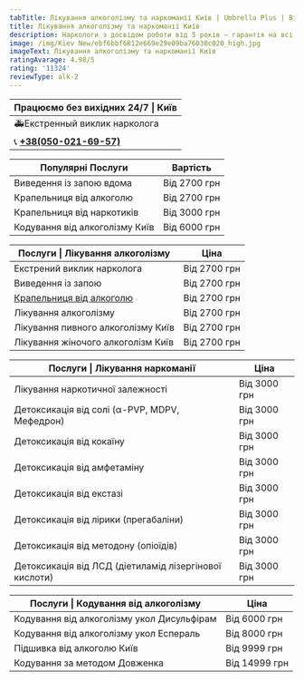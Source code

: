 ```yaml
---
tabTitle: Лікування алкоголізму та наркоманії Київ | Umbrella Plus | Від 2700 грн
title: Лікування алкоголізму та наркоманії Київ
description: Наркологи з досвідом роботи від 5 років – гарантія на всі послуги!
image: /img/Kiev New/ebf6bbf6812e669e29e09ba76038c020_high.jpg
imageText: Лікування алкоголізму та наркоманії Київ
ratingAvarage: 4.98/5
rating: '11324'
reviewType: alk-2
---
```


| Працюємо без вихідних 24/7 \| Київ          |
| ------------------------------------------- |
| 🚑Екстренный виклик нарколога               |
| 📞 **[+38(050-021-69-57)](tel:0500216957)** |

| Популярні Послуги              | Вартість     |
| ------------------------------ | ------------ |
| Виведення із запою вдома       | Від 2700 грн |
| Крапельниця від алкоголю       | Від 2700 грн |
| Крапельниця від наркотиків     | Від 3000 грн |
| Кодування від алкоголізму Київ | Від 6000 грн |

| Послуги \| Лікування алкоголізму                       | Ціна         |
| ------------------------------------------------------ | ------------ |
| Екстрений виклик нарколога                             | Від 2700 грн |
| Виведення із запою                                     | Від 2700 грн |
| [Крапельниця від алкоголю](Kapelnica_ot_alkogola_kiev) | Від 2700 грн |
| Лікування алкоголізму                                  | Від 2700 грн |
| Лікування пивного алкоголізму Київ                     | Від 2700 грн |
| Лікування жіночого алкоголізм Київ                     | Від 2700 грн |

| Послуги \| Лікування наркоманії                        | Ціна         |
| ------------------------------------------------------ | ------------ |
| Лікування наркотичної залежності                       | Від 3000 грн |
| Детоксикація від солі (α-PVP, MDPV, Мефедрон)          | Від 3000 грн |
| Детоксикація від кокаїну                               | Від 3000 грн |
| Детоксикація від амфетаміну                            | Від 3000 грн |
| Детоксикація від екстазі                               | Від 3000 грн |
| Детоксикація від лірики (прегабаліни)                  | Від 3000 грн |
| Детоксикація від методону (опіоїдів)                   | Від 3000 грн |
| Детоксикація від ЛСД (діетиламід лізергінової кислоти) | Від 3000 грн |

| Послуги \| Кодування від алкоголізму       | Ціна          |
| ------------------------------------------ | ------------- |
| Кодування від алкоголізму укол Дисульфірам | Від 6000 грн  |
| Кодування від алкоголізму укол Еспераль    | Від 8000 грн  |
| Підшивка від алкоголю Київ                 | Від 9999 грн  |
| Кодування за методом Довженка              | Від 14999 грн |
